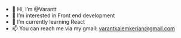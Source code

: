 - 👋 Hi, I’m @Varantt
- 👀 I’m interested in Front end development
- 🌱 I’m currently learning React
- 📫 You can reach me via my gmail: varantkalemkerian@gmail.com

<!---
Varantt/Varantt is a ✨ special ✨ repository because its `README.md` (this file) appears on your GitHub profile.
You can click the Preview link to take a look at your changes.
--->
